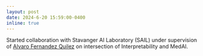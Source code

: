 ```yaml
---
layout: post
date: 2024-6-20 15:59:00-0400
inline: true
---
```


Started collaboration with Stavanger AI Laboratory (SAIL) under supervision of [Alvaro Fernandez Quilez](https://scholar.google.com/citations?hl=en&user=GSmGNeEAAAAJ&view_op=list_works&sortby=pubdate) on intersection of Interpretability and MedAI.
